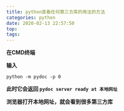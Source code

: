 ```yaml
---
title: python查看任何第三方库的用法的方法
categories: python
date: 2020-02-13 22:57:50
top:
tags:
---
```


**在CMD终端**

**输入** 

```
python -m pydoc -p 0
```



**此时它会返回 `pydoc server ready at 本地网址`**



**浏览器打开本地网址，就会看到很多第三方库**